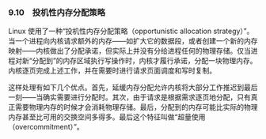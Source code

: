 ### 9.10　投机性内存分配策略

Linux 使用了一种“投机性内存分配策略（opportunistic allocation strategy）”。当一个进程向内核请求额外的内存——如扩大它的数据段，或者创建一个新的内存映射——内核做出了分配承诺，但实际上并没有分给进程任何的物理存储。仅当进程对新“分配到”的内存区域执行写操作时，内核才履行承诺，分配一块物理内存。内核逐页完成上述工作，并在需要时进行请求页面调度和写时复制。

这样处理有如下几个优点。首先，延缓内存分配允许内核将大部分工作推迟到最后一刻——当确实需要进行分配时。其次，由于请求是根据需求逐页地分配，只有真正需要物理内存的时候才会消耗物理存储。最后，分配到的内存可能比实际的物理内存甚至比可用的交换空间多得多。最后这个特征叫做“超量使用（overcommitment）”。

